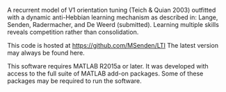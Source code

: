 A recurrent model of V1 orientation tuning (Teich & Quian 2003) outfitted with a dynamic anti-Hebbian learning mechanism as described in:
Lange, Senden, Radermacher, and De Weerd (submitted). Learning multiple skills reveals competition rather than consolidation.

This code is hosted at https://github.com/MSenden/LTI
The latest version may always be found here.

This software requires MATLAB R2015a or later. It was developed with access to the full suite of MATLAB add-on packages.
Some of these packages may be required to run the software.


